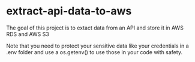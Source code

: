# extract-api-data-to-aws

The goal of this project is to extact data from an API and store it in AWS RDS and AWS S3

Note that you need to protect your sensitive data like your credentials in a .env folder
and use a os.getenv() to use those in your code with safety.